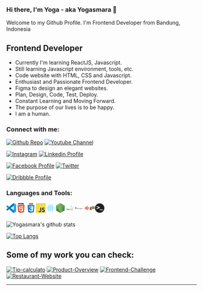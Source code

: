 ### Hi there, I'm Yoga - aka Yogasmara 👋

Welcome to my Github Profile.
I'm Frontend Developer from Bandung, Indonesia

## Frontend Developer

- Currently I'm learning ReactJS, Javascript.
- Still learning Javascript environment, tools, etc.
- Code website with HTML, CSS and Javascript.
- Enthusiast and Passionate Frontend Developer.
- Figma to design an elegant websites.
- Plan, Design, Code, Test, Deploy.
- Constant Learning and Moving Forward.
- The purpose of our lives is to be happy.
- I am a human.

### Connect with me:

[![Github Repo](https://img.shields.io/badge/Github-SeptianaYoga-pink?style=for-the-badge&logo=github)][github]
[![Youtube Channel](https://img.shields.io/badge/Youtube-SeptianaYoga-blue?style=for-the-badge&logo=youtube)][youtube]

[![Instagram](https://img.shields.io/badge/Instagram-SeptianaYoga-red?style=for-the-badge&logo=instagram)][instagram]
[![Linkedin Profile](https://img.shields.io/badge/linkedin-SeptianaYoga-green?style=for-the-badge&logo=linkedin)][linkedin]

[![Facebook Profile](https://img.shields.io/badge/facebook-SeptianaYoga-yellow?style=for-the-badge&logo=facebook)][facebook]
[![Twitter](https://img.shields.io/badge/twitter-SeptianaYoga-aqua?style=for-the-badge&logo=twitter)][twitter]

[![Dribbble Profile](https://img.shields.io/badge/Dribbble-SeptianaYoga-purple?style=for-the-badge&logo=dribbble)][dribbble]


### Languages and Tools:

[<img align="left" alt="Visual Studio Code" width="26px" src="https://raw.githubusercontent.com/github/explore/80688e429a7d4ef2fca1e82350fe8e3517d3494d/topics/visual-studio-code/visual-studio-code.png" />][nolink]
[<img align="left" alt="HTML5" width="26px" src="https://raw.githubusercontent.com/github/explore/80688e429a7d4ef2fca1e82350fe8e3517d3494d/topics/html/html.png" />][nolink]
[<img align="left" alt="CSS3" width="26px" src="https://raw.githubusercontent.com/github/explore/80688e429a7d4ef2fca1e82350fe8e3517d3494d/topics/css/css.png" />][nolink]
[<img align="left" alt="JavaScript" width="26px" src="https://raw.githubusercontent.com/github/explore/80688e429a7d4ef2fca1e82350fe8e3517d3494d/topics/javascript/javascript.png" />][nolink]
[<img align="left" alt="React" width="26px" src="https://raw.githubusercontent.com/github/explore/80688e429a7d4ef2fca1e82350fe8e3517d3494d/topics/react/react.png" />][nolink]
[<img align="left" alt="Node.js" width="26px" src="https://raw.githubusercontent.com/github/explore/80688e429a7d4ef2fca1e82350fe8e3517d3494d/topics/nodejs/nodejs.png" />][nolink]
[<img align="left" alt="MySQL" width="26px" src="https://raw.githubusercontent.com/github/explore/80688e429a7d4ef2fca1e82350fe8e3517d3494d/topics/mysql/mysql.png" />][nolink]
[<img align="left" alt="MongoDB" width="26px" src="https://raw.githubusercontent.com/github/explore/80688e429a7d4ef2fca1e82350fe8e3517d3494d/topics/mongodb/mongodb.png" />][nolink]
[<img align="left" alt="Git" width="26px" src="https://raw.githubusercontent.com/github/explore/80688e429a7d4ef2fca1e82350fe8e3517d3494d/topics/git/git.png" />][nolink]
[<img align="left" alt="Terminal" width="26px" src="https://raw.githubusercontent.com/github/explore/80688e429a7d4ef2fca1e82350fe8e3517d3494d/topics/terminal/terminal.png" />][nolink]


<br/>
<br/>



![Yogasmara's github stats](https://github-readme-stats.vercel.app/api?username=yoga1234)


[![Top Langs](https://github-readme-stats.vercel.app/api/top-langs/?username=yoga1234)](https://github.com/yoga1234/github-readme-stats)


## Some of my work you can check:
[![Tip-calculato](https://github-readme-stats.vercel.app/api/pin/?username=yoga1234&repo=tip-calculator)](https://github.com/yoga1234/tip-calculator)
[![Product-Overview](https://github-readme-stats.vercel.app/api/pin/?username=yoga1234&repo=product-overview)](https://github.com/yoga1234/product-overview)
[![Frontend-Challenge](https://github-readme-stats.vercel.app/api/pin/?username=yoga1234&repo=frontendmentor-challenges)](https://github.com/yoga1234/frontendmentor-challenges)
[![Restaurant-Website](https://github-readme-stats.vercel.app/api/pin/?username=yoga1234&repo=restaurant-website-react)](https://github.com/yoga1234/restaurant-website-react)

---

[github]: https://github.com/yoga1234
[youtube]: https://www.youtube.com/channel/UCf27CI44drWipIvCm8_RXvA
[instagram]: https://www.instagram.com/septianayoga30/
[linkedin]: https://www.linkedin.com/in/septiana-yoga-0043611b6/
[facebook]: https://www.facebook.com/ghaa.sesepuh/
[twitter]: https://twitter.com/diriku123456789
[dribbble]: https://dribbble.com/yoga1234




[nolink]: #

